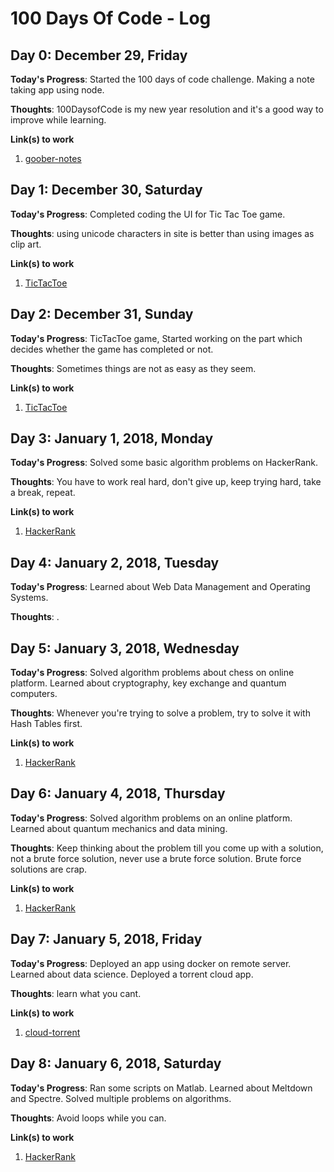 # 100 Days Of Code - Log

## Day 0: December 29, Friday

**Today's Progress**: Started the 100 days of code challenge. Making a note taking app using node.

**Thoughts**: 100DaysofCode is my new year resolution and it's a good way to improve while learning.

**Link(s) to work**

1. [goober-notes](https://github.com/skywalker212/goober-notes)

## Day 1: December 30, Saturday

**Today's Progress**: Completed coding the UI for Tic Tac Toe game.

**Thoughts**: using unicode characters in site is better than using images as clip art.

**Link(s) to work**

1. [TicTacToe](https://github.com/skywalker212/TicTacToe)

## Day 2: December 31, Sunday

**Today's Progress**: TicTacToe game, Started working on the part which decides whether the game has completed or not.

**Thoughts**: Sometimes things are not as easy as they seem.

**Link(s) to work**

1. [TicTacToe](https://github.com/skywalker212/TicTacToe)

## Day 3: January 1, 2018, Monday

**Today's Progress**: Solved some basic algorithm problems on HackerRank.

**Thoughts**: You have to work real hard, don't give up, keep trying hard, take a break, repeat.

**Link(s) to work**

1. [HackerRank](https://www.hackerrank.com/skywalker212)

## Day 4: January 2, 2018, Tuesday

**Today's Progress**: Learned about Web Data Management and Operating Systems.

**Thoughts**: .

## Day 5: January 3, 2018, Wednesday

**Today's Progress**: Solved algorithm problems about chess on online platform. Learned about cryptography, key exchange and quantum computers.

**Thoughts**: Whenever you're trying to solve a problem, try to solve it with Hash Tables first.

**Link(s) to work**

1. [HackerRank](https://www.hackerrank.com/skywalker212)

## Day 6: January 4, 2018, Thursday

**Today's Progress**: Solved algorithm problems on an online platform. Learned about quantum mechanics and data mining.

**Thoughts**: Keep thinking about the problem till you come up with a solution, not a brute force solution, never use a brute force solution. Brute force solutions are crap.

**Link(s) to work**

1. [HackerRank](https://www.hackerrank.com/skywalker212)

## Day 7: January 5, 2018, Friday

**Today's Progress**: Deployed an app using docker on remote server. Learned about data science. Deployed a torrent cloud app.

**Thoughts**: learn what you cant.

**Link(s) to work**

1. [cloud-torrent](https://github.com/jpillora/cloud-torrent)

## Day 8: January 6, 2018, Saturday

**Today's Progress**: Ran some scripts on Matlab. Learned about Meltdown and Spectre. Solved multiple problems on algorithms.

**Thoughts**: Avoid loops while you can.

**Link(s) to work**

1. [HackerRank](https://www.hackerrank.com/skywalker212)
